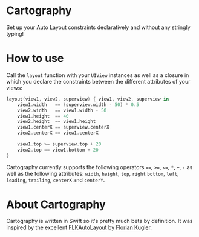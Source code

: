 # Cartography

Set up your Auto Layout constraints declaratively and without any stringly
typing!

# How to use

Call the `layout` function with your `UIView` instances as well as a closure in
which you declare the constraints between the different attributes of your
views:

```swift
layout(view1, view2, superview) { view1, view2, superview in
    view1.width   == (superview.width - 50) * 0.5
    view2.width   == view1.width - 50
    view1.height  == 40
    view2.height  == view1.height
    view1.centerX == superview.centerX
    view2.centerX == view1.centerX
 
    view1.top >= superview.top + 20
    view2.top == view1.bottom + 20
}
```

Cartography currently supports the following operators `==`, `>=`, `<=`, `*`,
`+`, `-` as well as the following attributes: `width`, `height`, `top`, `right`
`bottom`, `left`, `leading`, `trailing`, `centerX` and `centerY`.

# About Cartography

Cartography is written in Swift so it's pretty much beta by definition.
It was inspired by the excellent [FLKAutoLayout] by [Florian Kugler][florian].

[flkautolayout]: https://github.com/floriankugler/FLKAutoLayout
[florian]: https://github.com/floriankugler

